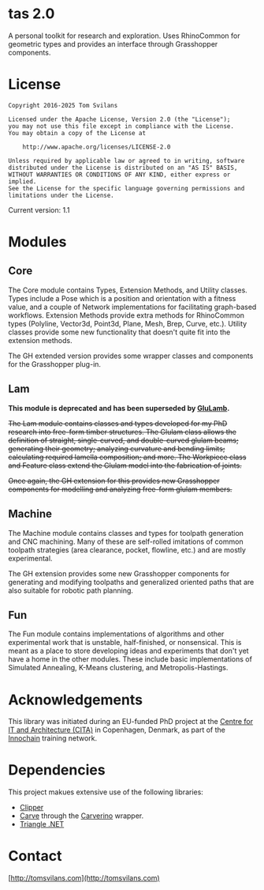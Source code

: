 # tas 2.0
A personal toolkit for research and exploration. Uses RhinoCommon for geometric types and provides an interface through Grasshopper components.

# License

```
Copyright 2016-2025 Tom Svilans

Licensed under the Apache License, Version 2.0 (the "License");
you may not use this file except in compliance with the License.
You may obtain a copy of the License at

    http://www.apache.org/licenses/LICENSE-2.0

Unless required by applicable law or agreed to in writing, software
distributed under the License is distributed on an "AS IS" BASIS,
WITHOUT WARRANTIES OR CONDITIONS OF ANY KIND, either express or implied.
See the License for the specific language governing permissions and
limitations under the License.
```

Current version: 1.1

# Modules

## Core

The Core module contains Types, Extension Methods, and Utility classes. Types include a Pose which is a position and orientation with a fitness value, and a couple of Network implementations for facilitating graph-based workflows. Extension Methods provide extra methods for RhinoCommon types (Polyline, Vector3d, Point3d, Plane, Mesh, Brep, Curve, etc.). Utility classes provide some new functionality that doesn't quite fit into the extension methods.

The GH extended version provides some wrapper classes and components for the Grasshopper plug-in.

## Lam

**This module is deprecated and has been superseded by [GluLamb](https://github.com/tsvilans/glulamb).**

~~The Lam module contains classes and types developed for my PhD research into free-form timber structures. The Glulam class allows the definition of straight, single-curved, and double-curved glulam beams; generating their geometry; analyzing curvature and bending limits; calculating required lamella composition; and more. The Workpiece class and Feature class extend the Glulam model into the fabrication of joints.~~

~~Once again, the GH extension for this provides new Grasshopper components for modelling and analyzing free-form glulam members.~~

## Machine

The Machine module contains classes and types for toolpath generation and CNC machining. Many of these are self-rolled imitations of common toolpath strategies (area clearance, pocket, flowline, etc.) and are mostly experimental. 

The GH extension provides some new Grasshopper components for generating and modifying toolpaths and generalized oriented paths that are also suitable for robotic path planning. 

## Fun

The Fun module contains implementations of algorithms and other experimental work that is unstable, half-finished, or nonsensical. This is meant as a place to store developing ideas and experiments that don't yet have a home in the other modules. These include basic implementations of Simulated Annealing, K-Means clustering, and Metropolis-Hastings.

# Acknowledgements

This library was initiated during an EU-funded PhD project at the [Centre for IT and Architecture (CITA)](https://kadk.dk/en/CITA) in Copenhagen, Denmark, as part of the [Innochain](http://innochain.net/) training network. 

# Dependencies

This project makues extensive use of the following libraries:
- [Clipper](http://www.angusj.com/delphi/clipper.php)
- [Carve](https://github.com/VTREEM/Carve) through the [Carverino](https://github.com/tsvilans/carverino) wrapper.
- [Triangle .NET](https://archive.codeplex.com/?p=triangle)

# Contact

[http://tomsvilans.com](http://tomsvilans.com)
